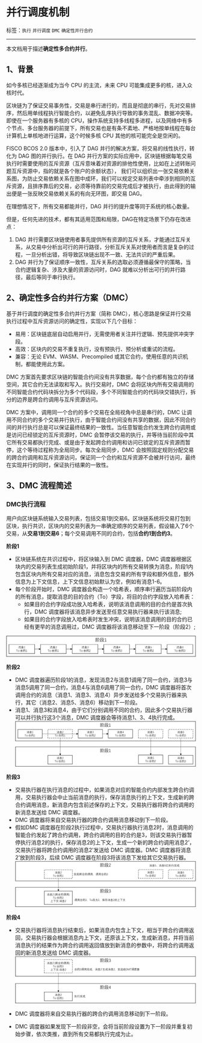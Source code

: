 # 并行调度机制

标签：``执行`` ``并行调度`` ``DMC`` ``确定性并行合约``

----------

本文档用于描述**确定性多合约并行**。

## 1、背景

如今多核已经逐渐成为当今 CPU 的主流，未来 CPU 可能集成更多的核，进入众核时代。

区块链为了保证交易事务性，交易是串行进行的，而且是彻底的串行，先对交易排序，然后用单线程执行智能合约，以避免乱序执行导致的事务混乱、数据冲突等。即使在一个服务器有多核的 CPU，操作系统支持多线程多进程，以及网络中有多个节点、多台服务器的前提下，所有交易也是有条不紊地、严格地按单线程在每台计算机上单核地进行运算，这个时候多核 CPU 其他的核可能完全是空闲的。

FISCO BCOS 2.0 版本中，引入了 DAG 并行的解决方案，将交易的线性执行，转化为 DAG 图的并行执行。在 DAG 并行方案的实际应用中，区块链根据每笔交易执行时需要使用的互斥资源（互斥意味着对资源的排他性使用，比如在上述转账问题互斥资源中，指的就是各个账户的余额状态）， 我们可以组织出一张交易依赖关系图，为防止交易依赖关系在图中成环，我们可以规定交易列表中牵涉到相同的互斥资源，且排序靠后的交易，必须等待靠前的交易完成后才被执行，由此得到的输出便是一张反映交易依赖关系的有向无环图，即交易 DAG。
 
在理想情况下，所有交易都能并行，DAG 并行的提升度等同于系统的核心数量。

但是，任何先进的技术，都有其适用范围和局限，DAG在特定场景下仍存在改进点：

1. DAG 并行需要区块链使用者事先提供所有资源的互斥关系，才能通过互斥关系，从交易中分析出可行的并行路径，分析互斥关系对使用者而言是复杂的过程，一旦分析出错，将导致区块链出现不一致、无法共识的严重后果。
1. DAG 并行为了保证顺序一致性，互斥关系的选取必须遵循最保守的策略，当合约逻辑复杂、涉及大量的资源访问时，DAG 就难以分析出可行的并行路径，最后等同于串行执行。

## 2、确定性多合约并行方案（DMC）

基于并行调度的确定性多合约并行方案（简称 DMC），核心思路是保证并行交易执行过程中互斥资源访问的确定性，实现以下几个目标：
- 易用：区块链底层自动启用并行，无需使用者关注并行逻辑、预先提供冲突字段。
- 高效：区块内的交易不重复执行，没有预执行、预分析或重试的流程。
- 兼容：无论 EVM、WASM、Precompiled 或其它合约，使用任意的共识机制，都能使用此方案。

DMC 方案首先要求区块链的智能合约间没有共享数据，每个合约都有独立的存储空间，其它合约无法读取和写入。执行交易时，DMC 会将区块内所有交易调用的不同智能合约代码块拆分为多个代码段，多个不同智能合约的代码块交错执行，拆分的边界是跨合约调用与互斥资源访问。

DMC 方案中，调用同一个合约的多个交易在全局视角中总是串行的，DMC 让调用不同合约的多个交易并行执行，由于智能合约间没有共享的数据，因此不同合约间的并行执行总是可以保证最终结果的一致性。当任意智能合约发生跨合约调用或是访问已经锁定的互斥资源时，DMC 会暂停该交易的执行，并等待当前阶段中其它所有交易都执行完成、或是由于发起跨合约调用和访问已锁定的互斥资源而暂停，这个等待过程称为全局同步。每次全局同步，DMC 会按照固定规则分配交易的跨合约调用和互斥资源访问，保证同一个合约和互斥资源不会被并行访问，最终在实现并行的同时，保证执行结果的一致性。

## 3、DMC 流程简述

### DMC执行流程
用户向区块链系统输入交易列表，包括交易1到交易6。区块链系统将交易打包到区块，执行共识，区块内的交易列表为一串确定顺序的交易列表，假设输入了6个交易，从**交易1到交易6**；每个交易调用不同的合约，包括**合约1到合约3**。

**阶段1**
- 区块链系统在共识过程中，将区块输入到 DMC 调度器，DMC 调度器根据区块内的交易列表生成初始阶段1，并将区块内的所有交易转换为消息，阶段1内包含区块内所有交易对应的消息，消息包含交易的所有字段和额外信息，额外信息为上下文信息，上下文信息初始默认为空，例如有消息1-6。
- 每个阶段开始时，DMC 调度器会构造一个哈希表，顺序串行遍历当前阶段内的所有消息，提取消息的目的合约（To）字段，将目的合约字段放入哈希表：
    - 如果目的合约字段成功放入哈希表，说明该消息调用的目的合约是首次执行，DMC 调度器将该消息异步发送至任意交易执行器来执行该消息;
    - 如果目的合约字段放入哈希表时发生冲突，说明该消息调用的目的合约已经有更早的消息调用过，DMC 调度器将该消息移动至下一阶段（阶段2）;

![](../../images/design/dmc_stage1.png)

**阶段2**
- DMC 调度器遍历阶段1的消息，发现消息2与消息1调用了同一合约，消息3与消息5调用了同一合约，消息4与消息6调用了同一合约，DMC 调度器将首次调用合约的消息（消息1、消息3、消息4）异步发送给多个交易执行器来执行，其它（消息2、消息5、消息6）移动到下一阶段。
- 消息1、消息3和消息4，由于它们分别调用不同的合约，因此多个交易执行器可以并行执行这3个消息，DMC 调度器会等待消息1、3、4执行完成。
![](../../images/design/dmc_stage2.png)

**阶段3**
- 交易执行器在执行消息的过程中，如果消息对应的智能合约内部发生跨合约调用，交易执行器会中止当前消息的执行，保存消息执行的上下文，生成新的跨合约调用消息，新消息内包含前述保存的上下文，交易执行器将跨合约调用的新消息发送给 DMC 调度器。
- DMC 调度器将来自交易执行器的跨合约调用消息移动到下一阶段。
- 假如DMC 调度器在阶段2执行过程中，交易执行器执行消息2时，消息调用的智能合约发起了跨合约调用，跨合约调用的目的合约是3，则该交易执行器暂停执行消息2的执行，保存消息2的上下文，生成一个新的跨合约调用消息2’，交易执行器将跨合约调用的消息2’发送给 DMC 调度器。DMC 调度器将消息2’放到阶段3，后续 DMC 调度器在阶段3将该消息下发给其它交易执行器。
![](../../images/design/dmc_stage3.png)

**阶段4**
- 交易执行器将消息执行结束后，如果消息内包含上下文，相当于跨合约调用返回，交易执行器会根据消息内上下文，还原该上下文，生成新消息，并将当前消息执行的结果作为跨合约调用返回值放到新消息的参数中，将跨合约调用返回的新消息发送给 DMC 调度器。
![](../../images/design/dmc_stage4.png)

- DMC 调度器将来自交易执行器的跨合约调用消息移动到下一阶段。
- DMC 调度器如果发现下一阶段非空，会将当前阶段设置为下一阶段并重复初始步骤，依次类推，直到所有交易都执行完成为止。